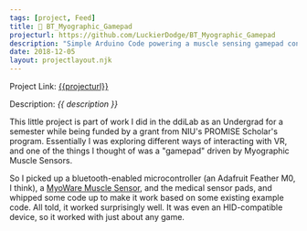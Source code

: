 ```yaml
---
tags: [project, Feed]
title: 💪 BT_Myographic_Gamepad
projecturl: https://github.com/LuckierDodge/BT_Myographic_Gamepad
description: "Simple Arduino Code powering a muscle sensing gamepad controller."
date: 2018-12-05
layout: projectlayout.njk
---
```


Project Link: [{{projecturl}}]({{projecturl}})

Description: _{{ description }}_

This little project is part of work I did in the ddiLab as an Undergrad for a semester while being funded by a grant from NIU's PROMISE Scholar's program. Essentially I was exploring different ways of interacting with VR, and one of the things I thought of was a "gamepad" driven by Myographic Muscle Sensors.

So I picked up a bluetooth-enabled microcontroller (an Adafruit Feather M0, I think), a [MyoWare Muscle Sensor](https://smile.amazon.com/gp/product/B018TIWR32?psc=1), and the medical sensor pads, and whipped some code up to make it work based on some existing example code. All told, it worked surprisingly well. It was even an HID-compatible device, so it worked with just about any game.

